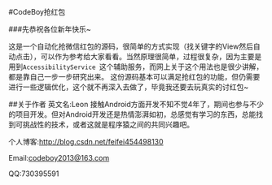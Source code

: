 #CodeBoy抢红包

###先恭祝各位新年快乐~

这是一个自动化抢微信红包的源码，很简单的方式实现（找关键字的View然后自动点击），可以作为参考给大家看看。当然原理很简单，过程很复杂，因为主要是用到`AccessibilityService `这个辅助服务，而网上关于这个用法也是很少讲解，都是靠自己一步一步研究出来。
这份源码基本可以满足抢红包的功能，但仍需要进行一些逻辑优化，这个就不再深入去做了，毕竟我还要去玩真实的讨红包~

##关于作者
英文名:Leon
接触Android方面开发不知不觉4年了，期间也参与不少的项目开发。但对Android开发还是热情澎湃如初，总感觉有学习的东西，总能找到可挑战性的技术，或者这就是程序猿之间的共同兴趣吧。

个人博客:http://blog.csdn.net/feifei454498130

Email:codeboy2013@163.com

QQ:730395591